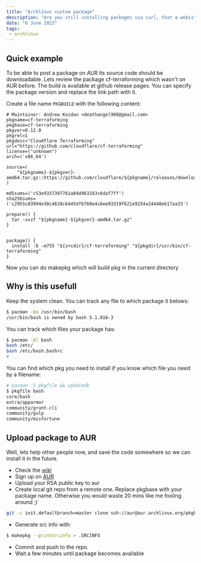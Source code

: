 ```yaml
---
title: "Archlinux custom package"
description: "Are you still installing packages via curl, that a website dictated you?"
date: "6 June 2023"
tags: 
 - archlinux
---
```


## Quick example
To be able to post a package on AUR its source code should be downloadable. Lets review the package cf-terraforming which wasn't on AUR before.
The build is available at github release pages. You can specify the package version and replace the link path with it.

Create a file name `PKGBUILD` with the following content:

```PKGBUILD
# Maintainer: Andrew Koidan <deathangel908@gmail.com>
pkgname=cf-terraforming
pkgbase=cf-terraforming
pkgver=0.12.0
pkgrel=1
pkgdesc="Cloudflare Terraforming"
url="https://github.com/cloudflare/cf-terraforming"
license=("unknown")
arch=('x86_64')

source=(
    "${pkgname}-${pkgver}-amd64.tar.gz::https://github.com/cloudflare/${pkgname}/releases/download/v${pkgver}/${pkgname}_${pkgver}_linux_amd64.tar.gz"
)

md5sums=('c53e9337397761a04d963343c6daf7ff')
sha256sums=('c2955c03994e38c4628c6445dfb760e4c6ee93319f621e9254a24440eb17aa33')

prepare() {
  tar -xvzf "${pkgname}-${pkgver}-amd64.tar.gz" 
}


package() {
  install -D -m755 "${srcdir}/cf-terraforming" "${pkgdir}/usr/bin/cf-terraforming"
}
```

Now you can do makepkg which will build pkg in the current directory

## Why is this usefull
Keep the system clean. You can track any file to which package it belows:
```bash
$ pacman -Qo /usr/bin/bash
/usr/bin/bash is owned by bash 5.1.016-3
```
You can track which files your package has:
```bash
$ pacman -Ql bash
bash /etc/
bash /etc/bash.bashrc
# ...
```
You can find which pkg you need to install if you know which file you need by a filename:
```bash
# pacman -S pkgfile && updatedb
$ pkgfile bash
core/bash
extra/apparmor
community/grunt-cli
community/gulp
community/misfortune
```


## Upload package to AUR
Well, lets help other people now, and save the code somewhere so we can install it in the future.
- Check the [wiki](https://wiki.archlinux.org/title/AUR_submission_guidelines)
- Sign up on [AUR](https://aur.archlinux.org/)
- Upload your RSA public key to aur
- Create local git repo from a remote one. Replace pkgbase with your package name. Otherwise you would waste 20 mins like me fooling around ;)
```bash
git -c init.defaultbranch=master clone ssh://aur@aur.archlinux.org/pkgbase.git
```
- Generate src info with:
```bash
$ makepkg --printsrcinfo > .SRCINFO
```
- Commit and push to the repo.
- Wait a few minutes until package becomes available
